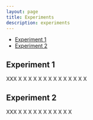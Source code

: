 ```yaml
---
layout: page
title: Experiments
description: experiments
---
```


* [Experiment 1](#Experiment-1)
* [Experiment 2](#Experiment-2)

## Experiment 1
XXX
X
X
X
X
X
X
X
X
X
X
X
X
X
X

## Experiment 2
XXX
X
X
X
X
X
X
X
X
X
X
X
